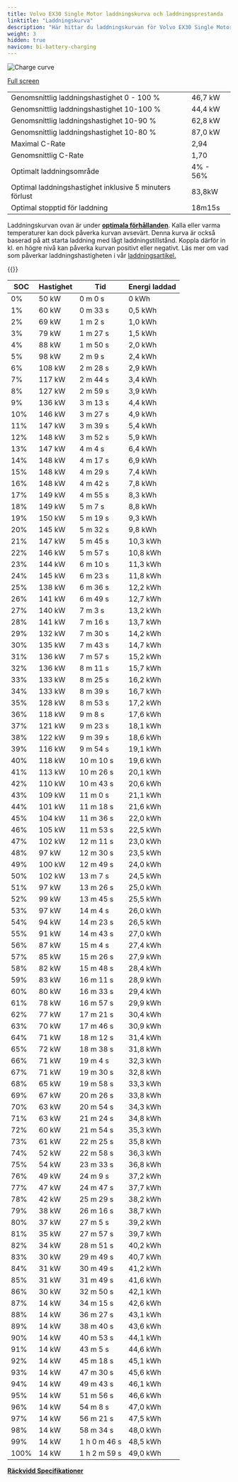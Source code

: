 ```yaml
---
title: Volvo EX30 Single Motor laddningskurva och laddningsprestanda
linktitle: "Laddningskurva"
description: "Här hittar du laddningskurvan för Volvo EX30 Single Motor."
weight: 3
hidden: true
navicon: bi-battery-charging
---
```

<!-- markdownlint-disable MD033 -->
<img src="../chargingcurve.svg" alt="Charge curve" class="img-fluid">

[Full screen](/models/volvo/ex30/ex30_single_motor/chargingcurve.svg)


<table class="table table-striped border">
<tbody>
<tr>
<td>Genomsnittlig laddningshastighet 0 - 100 %</td><td>46,7 kW</td>
</tr>
<tr>
<td>Genomsnittlig laddningshastighet 10-100 %</td><td>44,4 kW</td>
</tr>
<tr>
<td>Genomsnittlig laddningshastighet 10-90 %</td><td>62,8 kW</td>
</tr>
<tr>
<td>Genomsnittlig laddningshastighet 10-80 %</td><td>87,0 kW</td>
</tr>
<tr>
<td>Maximal C-Rate</td><td>2,94</td>
</tr>
<tr>
<td>Genomsnittlig C-Rate</td><td>1,70</td>
</tr>
<tr>
<td>Optimalt laddningsområde</td><td>4% - 56%</td>
</tr>
<tr>
<td>Optimal laddningshastighet inklusive 5 minuters förlust</td><td>83,8kW</td>
</tr>
<tr>
<td>Optimal stopptid för laddning</td><td>18m15s</td>
</tr>
</tbody>
</table>


Laddningskurvan ovan är under **[optimala förhållanden](../../../../../technology/battery/charging/#temperatur)**. Kalla eller varma temperaturer kan dock påverka kurvan avsevärt. Denna kurva är också baserad på att starta laddning med lågt laddningstillstånd. Koppla därför in kl. en högre nivå kan påverka kurvan positivt eller negativt. Läs mer om vad som påverkar laddningshastigheten i vår [laddningsartikel.](../../../../../technology/battery/charging/)


{{<evkxdisplayaddarticle />}}
<table class="table table-striped border">
<thead>
<tr><th>SOC</th><th>Hastighet</th><th>Tid</th><th>Energi laddad</th></tr>
</thead>
<tbody>
<tr>
<td>0%</td><td>50 kW</td><td> 0 m 0 s </td><td>0 kWh </td>
</tr>
<tr>
<td>1%</td><td>60 kW</td><td> 0 m 33 s </td><td>0,5 kWh </td>
</tr>
<tr>
<td>2%</td><td>69 kW</td><td> 1 m 2 s </td><td>1,0 kWh </td>
</tr>
<tr>
<td>3%</td><td>79 kW</td><td> 1 m 27 s </td><td>1,5 kWh </td>
</tr>
<tr>
<td>4%</td><td>88 kW</td><td> 1 m 50 s </td><td>2,0 kWh </td>
</tr>
<tr>
<td>5%</td><td>98 kW</td><td> 2 m 9 s </td><td>2,4 kWh </td>
</tr>
<tr>
<td>6%</td><td>108 kW</td><td> 2 m 28 s </td><td>2,9 kWh </td>
</tr>
<tr>
<td>7%</td><td>117 kW</td><td> 2 m 44 s </td><td>3,4 kWh </td>
</tr>
<tr>
<td>8%</td><td>127 kW</td><td> 2 m 59 s </td><td>3,9 kWh </td>
</tr>
<tr>
<td>9%</td><td>136 kW</td><td> 3 m 13 s </td><td>4,4 kWh </td>
</tr>
<tr>
<td>10%</td><td>146 kW</td><td> 3 m 27 s </td><td>4,9 kWh </td>
</tr>
<tr>
<td>11%</td><td>147 kW</td><td> 3 m 39 s </td><td>5,4 kWh </td>
</tr>
<tr>
<td>12%</td><td>148 kW</td><td> 3 m 52 s </td><td>5,9 kWh </td>
</tr>
<tr>
<td>13%</td><td>147 kW</td><td> 4 m 4 s </td><td>6,4 kWh </td>
</tr>
<tr>
<td>14%</td><td>148 kW</td><td> 4 m 17 s </td><td>6,9 kWh </td>
</tr>
<tr>
<td>15%</td><td>148 kW</td><td> 4 m 29 s </td><td>7,4 kWh </td>
</tr>
<tr>
<td>16%</td><td>148 kW</td><td> 4 m 42 s </td><td>7,8 kWh </td>
</tr>
<tr>
<td>17%</td><td>149 kW</td><td> 4 m 55 s </td><td>8,3 kWh </td>
</tr>
<tr>
<td>18%</td><td>149 kW</td><td> 5 m 7 s </td><td>8,8 kWh </td>
</tr>
<tr>
<td>19%</td><td>150 kW</td><td> 5 m 19 s </td><td>9,3 kWh </td>
</tr>
<tr>
<td>20%</td><td>145 kW</td><td> 5 m 32 s </td><td>9,8 kWh </td>
</tr>
<tr>
<td>21%</td><td>147 kW</td><td> 5 m 45 s </td><td>10,3 kWh </td>
</tr>
<tr>
<td>22%</td><td>146 kW</td><td> 5 m 57 s </td><td>10,8 kWh </td>
</tr>
<tr>
<td>23%</td><td>144 kW</td><td> 6 m 10 s </td><td>11,3 kWh </td>
</tr>
<tr>
<td>24%</td><td>145 kW</td><td> 6 m 23 s </td><td>11,8 kWh </td>
</tr>
<tr>
<td>25%</td><td>138 kW</td><td> 6 m 36 s </td><td>12,2 kWh </td>
</tr>
<tr>
<td>26%</td><td>141 kW</td><td> 6 m 49 s </td><td>12,7 kWh </td>
</tr>
<tr>
<td>27%</td><td>140 kW</td><td> 7 m 3 s </td><td>13,2 kWh </td>
</tr>
<tr>
<td>28%</td><td>141 kW</td><td> 7 m 16 s </td><td>13,7 kWh </td>
</tr>
<tr>
<td>29%</td><td>132 kW</td><td> 7 m 30 s </td><td>14,2 kWh </td>
</tr>
<tr>
<td>30%</td><td>135 kW</td><td> 7 m 43 s </td><td>14,7 kWh </td>
</tr>
<tr>
<td>31%</td><td>136 kW</td><td> 7 m 57 s </td><td>15,2 kWh </td>
</tr>
<tr>
<td>32%</td><td>136 kW</td><td> 8 m 11 s </td><td>15,7 kWh </td>
</tr>
<tr>
<td>33%</td><td>133 kW</td><td> 8 m 25 s </td><td>16,2 kWh </td>
</tr>
<tr>
<td>34%</td><td>133 kW</td><td> 8 m 39 s </td><td>16,7 kWh </td>
</tr>
<tr>
<td>35%</td><td>128 kW</td><td> 8 m 53 s </td><td>17,2 kWh </td>
</tr>
<tr>
<td>36%</td><td>118 kW</td><td> 9 m 8 s </td><td>17,6 kWh </td>
</tr>
<tr>
<td>37%</td><td>121 kW</td><td> 9 m 23 s </td><td>18,1 kWh </td>
</tr>
<tr>
<td>38%</td><td>122 kW</td><td> 9 m 39 s </td><td>18,6 kWh </td>
</tr>
<tr>
<td>39%</td><td>116 kW</td><td> 9 m 54 s </td><td>19,1 kWh </td>
</tr>
<tr>
<td>40%</td><td>118 kW</td><td> 10 m 10 s </td><td>19,6 kWh </td>
</tr>
<tr>
<td>41%</td><td>113 kW</td><td> 10 m 26 s </td><td>20,1 kWh </td>
</tr>
<tr>
<td>42%</td><td>110 kW</td><td> 10 m 43 s </td><td>20,6 kWh </td>
</tr>
<tr>
<td>43%</td><td>109 kW</td><td> 11 m 0 s </td><td>21,1 kWh </td>
</tr>
<tr>
<td>44%</td><td>101 kW</td><td> 11 m 18 s </td><td>21,6 kWh </td>
</tr>
<tr>
<td>45%</td><td>104 kW</td><td> 11 m 36 s </td><td>22,0 kWh </td>
</tr>
<tr>
<td>46%</td><td>105 kW</td><td> 11 m 53 s </td><td>22,5 kWh </td>
</tr>
<tr>
<td>47%</td><td>102 kW</td><td> 12 m 11 s </td><td>23,0 kWh </td>
</tr>
<tr>
<td>48%</td><td>97 kW</td><td> 12 m 30 s </td><td>23,5 kWh </td>
</tr>
<tr>
<td>49%</td><td>100 kW</td><td> 12 m 49 s </td><td>24,0 kWh </td>
</tr>
<tr>
<td>50%</td><td>102 kW</td><td> 13 m 7 s </td><td>24,5 kWh </td>
</tr>
<tr>
<td>51%</td><td>97 kW</td><td> 13 m 26 s </td><td>25,0 kWh </td>
</tr>
<tr>
<td>52%</td><td>99 kW</td><td> 13 m 45 s </td><td>25,5 kWh </td>
</tr>
<tr>
<td>53%</td><td>97 kW</td><td> 14 m 4 s </td><td>26,0 kWh </td>
</tr>
<tr>
<td>54%</td><td>94 kW</td><td> 14 m 23 s </td><td>26,5 kWh </td>
</tr>
<tr>
<td>55%</td><td>91 kW</td><td> 14 m 43 s </td><td>27,0 kWh </td>
</tr>
<tr>
<td>56%</td><td>87 kW</td><td> 15 m 4 s </td><td>27,4 kWh </td>
</tr>
<tr>
<td>57%</td><td>85 kW</td><td> 15 m 26 s </td><td>27,9 kWh </td>
</tr>
<tr>
<td>58%</td><td>82 kW</td><td> 15 m 48 s </td><td>28,4 kWh </td>
</tr>
<tr>
<td>59%</td><td>83 kW</td><td> 16 m 11 s </td><td>28,9 kWh </td>
</tr>
<tr>
<td>60%</td><td>80 kW</td><td> 16 m 33 s </td><td>29,4 kWh </td>
</tr>
<tr>
<td>61%</td><td>78 kW</td><td> 16 m 57 s </td><td>29,9 kWh </td>
</tr>
<tr>
<td>62%</td><td>77 kW</td><td> 17 m 21 s </td><td>30,4 kWh </td>
</tr>
<tr>
<td>63%</td><td>70 kW</td><td> 17 m 46 s </td><td>30,9 kWh </td>
</tr>
<tr>
<td>64%</td><td>71 kW</td><td> 18 m 12 s </td><td>31,4 kWh </td>
</tr>
<tr>
<td>65%</td><td>72 kW</td><td> 18 m 38 s </td><td>31,8 kWh </td>
</tr>
<tr>
<td>66%</td><td>71 kW</td><td> 19 m 4 s </td><td>32,3 kWh </td>
</tr>
<tr>
<td>67%</td><td>71 kW</td><td> 19 m 30 s </td><td>32,8 kWh </td>
</tr>
<tr>
<td>68%</td><td>65 kW</td><td> 19 m 58 s </td><td>33,3 kWh </td>
</tr>
<tr>
<td>69%</td><td>67 kW</td><td> 20 m 26 s </td><td>33,8 kWh </td>
</tr>
<tr>
<td>70%</td><td>63 kW</td><td> 20 m 54 s </td><td>34,3 kWh </td>
</tr>
<tr>
<td>71%</td><td>63 kW</td><td> 21 m 24 s </td><td>34,8 kWh </td>
</tr>
<tr>
<td>72%</td><td>60 kW</td><td> 21 m 54 s </td><td>35,3 kWh </td>
</tr>
<tr>
<td>73%</td><td>61 kW</td><td> 22 m 25 s </td><td>35,8 kWh </td>
</tr>
<tr>
<td>74%</td><td>52 kW</td><td> 22 m 58 s </td><td>36,3 kWh </td>
</tr>
<tr>
<td>75%</td><td>54 kW</td><td> 23 m 33 s </td><td>36,8 kWh </td>
</tr>
<tr>
<td>76%</td><td>49 kW</td><td> 24 m 9 s </td><td>37,2 kWh </td>
</tr>
<tr>
<td>77%</td><td>47 kW</td><td> 24 m 47 s </td><td>37,7 kWh </td>
</tr>
<tr>
<td>78%</td><td>42 kW</td><td> 25 m 29 s </td><td>38,2 kWh </td>
</tr>
<tr>
<td>79%</td><td>38 kW</td><td> 26 m 16 s </td><td>38,7 kWh </td>
</tr>
<tr>
<td>80%</td><td>37 kW</td><td> 27 m 5 s </td><td>39,2 kWh </td>
</tr>
<tr>
<td>81%</td><td>35 kW</td><td> 27 m 57 s </td><td>39,7 kWh </td>
</tr>
<tr>
<td>82%</td><td>34 kW</td><td> 28 m 51 s </td><td>40,2 kWh </td>
</tr>
<tr>
<td>83%</td><td>30 kW</td><td> 29 m 49 s </td><td>40,7 kWh </td>
</tr>
<tr>
<td>84%</td><td>31 kW</td><td> 30 m 49 s </td><td>41,2 kWh </td>
</tr>
<tr>
<td>85%</td><td>31 kW</td><td> 31 m 49 s </td><td>41,6 kWh </td>
</tr>
<tr>
<td>86%</td><td>30 kW</td><td> 32 m 50 s </td><td>42,1 kWh </td>
</tr>
<tr>
<td>87%</td><td>14 kW</td><td> 34 m 15 s </td><td>42,6 kWh </td>
</tr>
<tr>
<td>88%</td><td>14 kW</td><td> 36 m 27 s </td><td>43,1 kWh </td>
</tr>
<tr>
<td>89%</td><td>14 kW</td><td> 38 m 40 s </td><td>43,6 kWh </td>
</tr>
<tr>
<td>90%</td><td>14 kW</td><td> 40 m 53 s </td><td>44,1 kWh </td>
</tr>
<tr>
<td>91%</td><td>14 kW</td><td> 43 m 5 s </td><td>44,6 kWh </td>
</tr>
<tr>
<td>92%</td><td>14 kW</td><td> 45 m 18 s </td><td>45,1 kWh </td>
</tr>
<tr>
<td>93%</td><td>14 kW</td><td> 47 m 30 s </td><td>45,6 kWh </td>
</tr>
<tr>
<td>94%</td><td>14 kW</td><td> 49 m 43 s </td><td>46,1 kWh </td>
</tr>
<tr>
<td>95%</td><td>14 kW</td><td> 51 m 56 s </td><td>46,6 kWh </td>
</tr>
<tr>
<td>96%</td><td>14 kW</td><td> 54 m 8 s </td><td>47,0 kWh </td>
</tr>
<tr>
<td>97%</td><td>14 kW</td><td> 56 m 21 s </td><td>47,5 kWh </td>
</tr>
<tr>
<td>98%</td><td>14 kW</td><td> 58 m 34 s </td><td>48,0 kWh </td>
</tr>
<tr>
<td>99%</td><td>14 kW</td><td>1 h 0 m 46 s </td><td>48,5 kWh </td>
</tr>
<tr>
<td>100%</td><td>14 kW</td><td>1 h 2 m 59 s </td><td>49,0 kWh </td>
</tr>
</tbody>
</table>

<div class="mt-3 mb-3">
<a href="../rangeandconsumption/" class="text-decoration-none text-black">
<strong><i class="bi-arrow-left"></i> Räckvidd </strong>
</a>
<a href="../specifications/" class="text-decoration-none text-black float-end">
<strong>Specifikationer <i class="bi-arrow-right"></i></strong>
</a>
</div>
